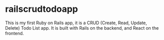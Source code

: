 # railscrudtodoapp

This is my first Ruby on Rails app, it is a CRUD (Create, Read, Update, Delete) Todo List app.
It is built with Rails on the backend, and React on the frontend.
